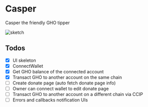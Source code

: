 # Casper

Casper the friendly GHO tipper

![sketch](https://i.ibb.co/XL3XcZy/GHO-bg.png)

## Todos

- [x] UI skeleton
- [x] ConnectWallet
- [x] Get GHO balance of the connected account
- [x] Transact GHO to another account on the same chain
- [ ] Create donate page (auto fetch donate page info)
- [ ] Owner can connect wallet to edit donate page
- [ ] Transact GHO to another account on a different chain via CCIP
- [ ] Errors and callbacks notification UIs
